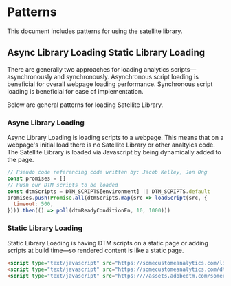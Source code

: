 # Patterns

This document includes patterns for using the satellite library.

## Async Library Loading Static Library Loading

There are generally two approaches for loading analytics scripts—asynchronously and synchronously. Asynchronous script loading is beneficial for overall webpage loading performance. Synchronous script loading is beneficial for ease of implementation. 

Below are general patterns for loading Satellite Library. 

### Async Library Loading

Async Library Loading is loading scripts to a webpage. This means that on a webpage's initial load there is no Satellite Library or other analtyics code. The Satellite Library is loaded via Javascript by being dynamically added to the page. 

```javascript
// Pseudo code referencing code written by: Jacob Kelley, Jon Ong
const promises = []
// Push our DTM scripts to be loaded
const dtmScripts = DTM_SCRIPTS[environment] || DTM_SCRIPTS.default
promises.push(Promise.all(dtmScripts.map(src => loadScript(src, {
  timeout: 500,
}))).then(() => poll(dtmReadyConditionFn, 10, 1000)))
```

### Static Library Loading

Static Library Loading is having DTM scripts on a static page or adding scripts at build time—so rendered content is like a static page.

```html
<script type="text/javascript" src="https://somecustomeanalytics.com/lib.js"></script>
<script type="text/javascript" src="https://somecustomeanalytics.com/dtm-observer.js"></script>
<script type="text/javascript" src="https:////assets.adobedtm.com/somerandomstring/satelliteLib-someotherrandomstring.js"></script>
```
